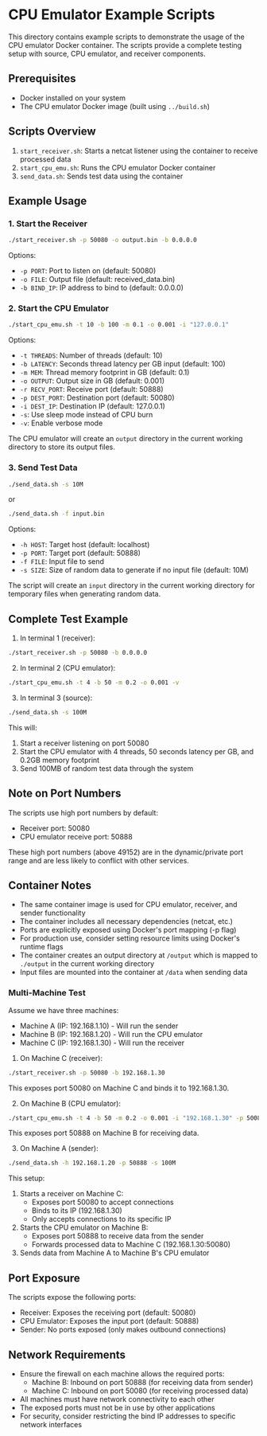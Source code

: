 # CPU Emulator Example Scripts

This directory contains example scripts to demonstrate the usage of the CPU emulator Docker container. The scripts provide a complete testing setup with source, CPU emulator, and receiver components.

## Prerequisites

- Docker installed on your system
- The CPU emulator Docker image (built using `../build.sh`)

## Scripts Overview

1. `start_receiver.sh`: Starts a netcat listener using the container to receive processed data
2. `start_cpu_emu.sh`: Runs the CPU emulator Docker container
3. `send_data.sh`: Sends test data using the container

## Example Usage

### 1. Start the Receiver

```bash
./start_receiver.sh -p 50080 -o output.bin -b 0.0.0.0
```

Options:
- `-p PORT`: Port to listen on (default: 50080)
- `-o FILE`: Output file (default: received_data.bin)
- `-b BIND_IP`: IP address to bind to (default: 0.0.0.0)

### 2. Start the CPU Emulator

```bash
./start_cpu_emu.sh -t 10 -b 100 -m 0.1 -o 0.001 -i "127.0.0.1"
```

Options:
- `-t THREADS`: Number of threads (default: 10)
- `-b LATENCY`: Seconds thread latency per GB input (default: 100)
- `-m MEM`: Thread memory footprint in GB (default: 0.1)
- `-o OUTPUT`: Output size in GB (default: 0.001)
- `-r RECV_PORT`: Receive port (default: 50888)
- `-p DEST_PORT`: Destination port (default: 50080)
- `-i DEST_IP`: Destination IP (default: 127.0.0.1)
- `-s`: Use sleep mode instead of CPU burn
- `-v`: Enable verbose mode

The CPU emulator will create an `output` directory in the current working directory to store its output files.

### 3. Send Test Data

```bash
./send_data.sh -s 10M
```

or

```bash
./send_data.sh -f input.bin
```

Options:
- `-h HOST`: Target host (default: localhost)
- `-p PORT`: Target port (default: 50888)
- `-f FILE`: Input file to send
- `-s SIZE`: Size of random data to generate if no input file (default: 10M)

The script will create an `input` directory in the current working directory for temporary files when generating random data.

## Complete Test Example

1. In terminal 1 (receiver):
```bash
./start_receiver.sh -p 50080 -b 0.0.0.0
```

2. In terminal 2 (CPU emulator):
```bash
./start_cpu_emu.sh -t 4 -b 50 -m 0.2 -o 0.001 -v
```

3. In terminal 3 (source):
```bash
./send_data.sh -s 100M
```

This will:
1. Start a receiver listening on port 50080
2. Start the CPU emulator with 4 threads, 50 seconds latency per GB, and 0.2GB memory footprint
3. Send 100MB of random test data through the system

## Note on Port Numbers
The scripts use high port numbers by default:
- Receiver port: 50080
- CPU emulator receive port: 50888

These high port numbers (above 49152) are in the dynamic/private port range and are less likely to conflict with other services.

## Container Notes
- The same container image is used for CPU emulator, receiver, and sender functionality
- The container includes all necessary dependencies (netcat, etc.)
- Ports are explicitly exposed using Docker's port mapping (-p flag)
- For production use, consider setting resource limits using Docker's runtime flags
- The container creates an output directory at `/output` which is mapped to `./output` in the current working directory
- Input files are mounted into the container at `/data` when sending data

### Multi-Machine Test

Assume we have three machines:
- Machine A (IP: 192.168.1.10) - Will run the sender
- Machine B (IP: 192.168.1.20) - Will run the CPU emulator
- Machine C (IP: 192.168.1.30) - Will run the receiver

1. On Machine C (receiver):
```bash
./start_receiver.sh -p 50080 -b 192.168.1.30
```
This exposes port 50080 on Machine C and binds it to 192.168.1.30.

2. On Machine B (CPU emulator):
```bash
./start_cpu_emu.sh -t 4 -b 50 -m 0.2 -o 0.001 -i "192.168.1.30" -p 50080 -r 50888 -v
```
This exposes port 50888 on Machine B for receiving data.

3. On Machine A (sender):
```bash
./send_data.sh -h 192.168.1.20 -p 50888 -s 100M
```

This setup:
1. Starts a receiver on Machine C:
   - Exposes port 50080 to accept connections
   - Binds to its IP (192.168.1.30)
   - Only accepts connections to its specific IP
2. Starts the CPU emulator on Machine B:
   - Exposes port 50888 to receive data from the sender
   - Forwards processed data to Machine C (192.168.1.30:50080)
3. Sends data from Machine A to Machine B's CPU emulator

## Port Exposure
The scripts expose the following ports:
- Receiver: Exposes the receiving port (default: 50080)
- CPU Emulator: Exposes the input port (default: 50888)
- Sender: No ports exposed (only makes outbound connections)

## Network Requirements
- Ensure the firewall on each machine allows the required ports:
  - Machine B: Inbound on port 50888 (for receiving data from sender)
  - Machine C: Inbound on port 50080 (for receiving processed data)
- All machines must have network connectivity to each other
- The exposed ports must not be in use by other applications
- For security, consider restricting the bind IP addresses to specific network interfaces